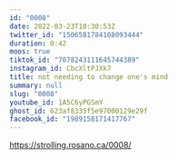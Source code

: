 ```yaml
---
id: "0008"
date: 2022-03-23T10:30:53Z
twitter_id: "1506581784108093444"
duration: 0:42
moos: true
tiktok_id: "7078243111645744389"
instagram_id: CbcXltPJXk7
title: not needing to change one's mind
summary: null
slug: "0008"
youtube_id: 1A5C6yPGSmY
ghost_id: 623af8335f5e97000129e29f
facebook_id: "1989158171417767"
---
```

https://strolling.rosano.ca/0008/
